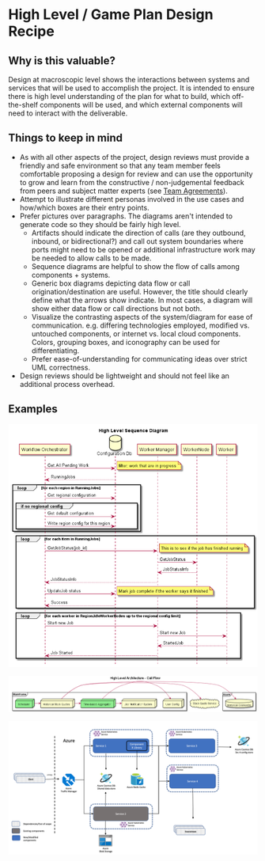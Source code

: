 # High Level / Game Plan Design Recipe

## Why is this valuable?

Design at macroscopic level shows the interactions between systems and services that will be used to accomplish the project. It is intended to ensure there is high level understanding of the plan for what to build, which off-the-shelf components will be used, and which external components will need to interact with the deliverable.

## Things to keep in mind

* As with all other aspects of the project, design reviews must provide a friendly and safe environment so that any team member feels comfortable proposing a design for review and can use the opportunity to grow and learn from the constructive / non-judgemental feedback from peers and subject matter experts (see [Team Agreements](../../team-agreements)).
* Attempt to illustrate different personas involved in the use cases and how/which boxes are their entry points.
* Prefer pictures over paragraphs. The diagrams aren't intended to generate code so they should be fairly high level.
  * Artifacts should indicate the direction of calls (are they outbound, inbound, or bidirectional?) and call out system boundaries where ports might need to be opened or additional infrastructure work may be needed to allow calls to be made.
  * Sequence diagrams are helpful to show the flow of calls among components + systems.
  * Generic box diagrams depicting data flow or call origination/destination are useful. However, the title should clearly define what the arrows show indicate. In most cases, a diagram will show either data flow or call directions but not both.
  * Visualize the contrasting aspects of the system/diagram for ease of communication. e.g. differing technologies employed, modified vs. untouched components, or internet vs. local cloud components. Colors, grouping boxes, and iconography can be used for differentiating.
  * Prefer ease-of-understanding for communicating ideas over strict UML correctness.
* Design reviews should be lightweight and should not feel like an additional process overhead.

## Examples

![Sequence Diagram](assets/high-level-sequence-diagram.png)

![Call Flow Diagram](assets/high-level-box-diagram.png)

![System Diagram](assets/high-level-system-diagram.png)
